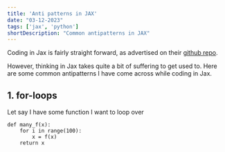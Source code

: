 ```yaml
---
title: 'Anti patterns in JAX'
date: "03-12-2023"
tags: ['jax', 'python']
shortDescription: "Common antipatterns in JAX"
---
```


Coding in Jax is fairly straight forward, as advertised on their [github repo](https://github.com/google/jax).

However, thinking in Jax takes quite a bit of suffering to get used to. Here are some common antipatterns I have come across while coding in Jax. 

## 1. for-loops

Let say I have some function I want to loop over

```
def many_f(x):
    for i in range(100):
        x = f(x)
    return x
```

